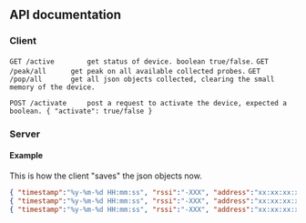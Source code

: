 
## API documentation

### Client 

`GET /active		get status of device. boolean true/false.`
`GET /peak/all		get peak on all available collected probes.`
`GET /pop/all		get all json objects collected, clearing the small memory of the device.`

`POST /activate		post a request to activate the device, expected a boolean. { "activate": true/false }`		

### Server


#### Example

This is how the client "saves" the json objects now.

```json
{ "timestamp":"%y-%m-%d HH:mm:ss", "rssi":"-XXX", "address":"xx:xx:xx:xx:xx:xx" }
{ "timestamp":"%y-%m-%d HH:mm:ss", "rssi":"-XXX", "address":"xx:xx:xx:xx:xx:xx" }
{ "timestamp":"%y-%m-%d HH:mm:ss", "rssi":"-XXX", "address":"xx:xx:xx:xx:xx:xx" }
```
